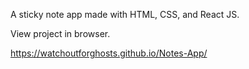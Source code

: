 A sticky note app made with HTML, CSS, and React JS.

View project in browser.

https://watchoutforghosts.github.io/Notes-App/

